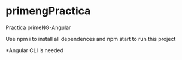 # primengPractica
Practica primeNG-Angular

Use npm i to install all dependences and npm start to run this project

*Angular CLI is needed
